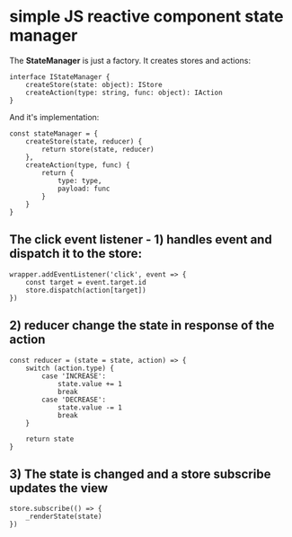 # simple JS reactive component state manager

The **StateManager** is just a factory. It creates stores and actions:

```
interface IStateManager {
    createStore(state: object): IStore
    createAction(type: string, func: object): IAction
}
```

And it's implementation:

```
const stateManager = {
    createStore(state, reducer) {
        return store(state, reducer)
    },
    createAction(type, func) {
        return {
            type: type,
            payload: func
        }
    }
}
```

## The click **event listener** - 1) handles event and dispatch it to the store:

```
wrapper.addEventListener('click', event => {
    const target = event.target.id
    store.dispatch(action[target])
})
```

## 2) **reducer** change the state in response of the action

```
const reducer = (state = state, action) => {
    switch (action.type) {
        case 'INCREASE':
            state.value += 1
            break
        case 'DECREASE':
            state.value -= 1
            break
    }

    return state
}
```

## 3) The state is changed and a store **subscribe** updates the view

``` 
store.subscribe(() => {
    _renderState(state)
})
```

